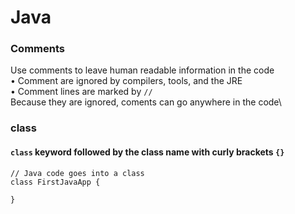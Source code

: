 # Java
### Comments

Use comments to leave human readable information in the code\
• Comment are ignored by compilers, tools, and the JRE\
• Comment lines are marked by `//`\
Because they are ignored, coments can go anywhere in the code\

### class
#### `class` keyword followed by the class name with curly brackets `{}`
```
// Java code goes into a class
class FirstJavaApp {

}
```


